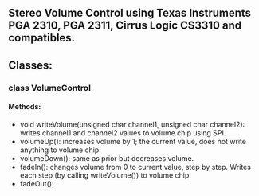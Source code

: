  ## Stereo Volume Control using Texas Instruments PGA 2310, PGA 2311, Cirrus Logic CS3310 and compatibles.
 
 ## Classes:
 ### class VolumeControl
 #### Methods:
 * void writeVolume(unsigned char channel1, unsigned char channel2): writes channel1 and channel2 values to volume chip using SPI.
 * volumeUp(): increases volume by 1; the current value, does not write anything to volume chip.
 * volumeDown(): same as prior but decreases volume.
 * fadeIn(): changes volume from 0 to current value, step by step. Writes each step (by calling writeVolume()) to volume chip.
 * fadeOut(): 
